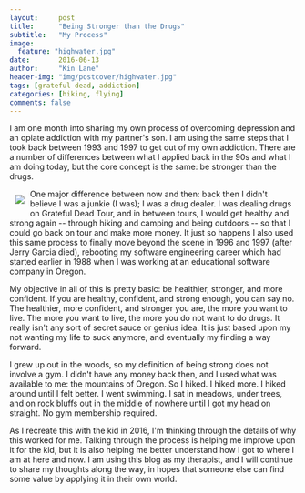 ```yaml
---
layout:     post
title:      "Being Stronger than the Drugs"
subtitle:   "My Process"
image:
  feature: "highwater.jpg"
date:       2016-06-13
author:     "Kin Lane"
header-img: "img/postcover/highwater.jpg"
tags: [grateful dead, addiction]
categories: [hiking, flying]
comments: false
---
```

<p>I am one month into sharing my own process of overcoming depression and an opiate addiction with my partner's son. I am using the same steps that I took back between 1993 and 1997 to get out of my own addiction. There are a number of differences between what I applied back in the 90s and what I am doing today, but the core concept is the same: be stronger than the drugs.</p>

<p><img src="https://s3.amazonaws.com/drone-recovery/young-dumb-kin.jpg" align="left" style="margin:10px">One major difference between now and then: back then I didn't believe I was a junkie (I was); I was a drug dealer. I was dealing drugs on Grateful Dead Tour, and in between tours, I would get healthy and strong again -- through hiking and camping and being outdoors -- so that I could go back on tour and make more money. It just so happens I also used this same process to finally move beyond the scene in 1996 and 1997 (after Jerry Garcia died), rebooting my software engineering career which had started earlier in 1988 when I was working at an educational software company in Oregon.</p>

My objective in all of this is pretty basic: be healthier, stronger, and more confident. If you are healthy, confident, and strong enough, you can say no. The healthier, more confident, and stronger you are, the more you want to live. The more you want to live, the more you do not want to do drugs. It really isn't any sort of secret sauce or genius idea. It is just based upon my not wanting my life to suck anymore, and eventually my finding a way forward.

I grew up out in the woods, so my definition of being strong does not involve a gym. I didn't have any money back then, and I used what was available to me: the mountains of Oregon. So I hiked. I hiked more. I hiked around until I felt better. I went swimming. I sat in meadows, under trees, and on rock bluffs out in the middle of nowhere until I got my head on straight. No gym membership required.

As I recreate this with the kid in 2016, I'm thinking through the details of why this worked for me. Talking through the process is helping me improve upon it for the kid, but it is also helping me better understand how I got to where I am at here and now. I am using this blog as my therapist, and I will continue to share my thoughts along the way, in hopes that someone else can find some value by applying it in their own world. 